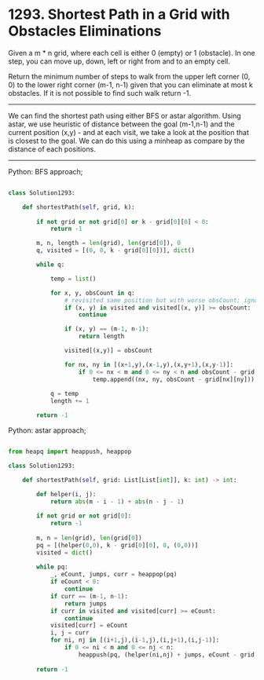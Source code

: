 # 1293. Shortest Path in a Grid with Obstacles Eliminations

Given a m * n grid, where each cell is either 0 (empty) or 1 (obstacle). In one
step, you can move up, down, left or right from and to an empty cell.

Return the minimum number of steps to walk from the upper left corner (0, 0) to
the lower right corner (m-1, n-1) given that you can eliminate at most
k obstacles. If it is not possible to find such walk return -1.

---

We can find the shortest path using either BFS or astar algorithm. Using astar,
we use heuristic of distance between the goal (m-1,n-1) and the current
position (x,y) - and at each visit, we take a look at the position that is
closest to the goal. We can do this using a minheap as compare by the distance
of each positions.

---

Python: BFS approach;

```python

class Solution1293:

    def shortestPath(self, grid, k):
        
        if not grid or not grid[0] or k - grid[0][0] < 0:
            return -1

        m, n, length = len(grid), len(grid[0]), 0
        q, visited = [(0, 0, k - grid[0][0])], dict()

        while q:

            temp = list()

            for x, y, obsCount in q:
                # revisited same position but with worse obsCount; ignore
                if (x, y) in visited and visited[(x, y)] >= obsCount:
                    continue

                if (x, y) == (m-1, n-1):
                    return length

                visited[(x,y)] = obsCount

                for nx, ny in [(x+1,y),(x-1,y),(x,y+1),(x,y-1)]:
                    if 0 <= nx < m and 0 <= ny < n and obsCount - grid[nx][ny] >= 0:
                        temp.append((nx, ny, obsCount - grid[nx][ny]))
            
            q = temp
            length += 1

        return -1
```

Python: astar approach;

```python

from heapq import heappush, heappop

class Solution1293:

    def shortestPath(self, grid: List[List[int]], k: int) -> int:

        def helper(i, j):
            return abs(m - i - 1) + abs(n - j - 1)
        
        if not grid or not grid[0]:
            return -1
        
        m, n = len(grid), len(grid[0])
        pq = [(helper(0,0), k - grid[0][0], 0, (0,0))]
        visited = dict()
        
        while pq:
            _, eCount, jumps, curr = heappop(pq)
            if eCount < 0:
                continue
            if curr == (m-1, n-1):
                return jumps
            if curr in visited and visited[curr] >= eCount:
                continue
            visited[curr] = eCount
            i, j = curr
            for ni, nj in [(i+1,j),(i-1,j),(i,j+1),(i,j-1)]:
                if 0 <= ni < m and 0 <= nj < n:
                    heappush(pq, (helper(ni,nj) + jumps, eCount - grid[ni][nj], jumps + 1, (ni,nj)))
        
        return -1
```
